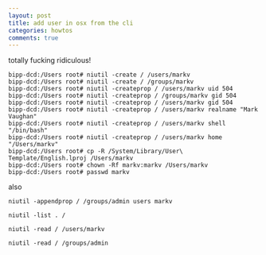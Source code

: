 ```yaml
---
layout: post
title: add user in osx from the cli
categories: howtos
comments: true
---
```


totally fucking ridiculous!

    bipp-dcd:/Users root# niutil -create / /users/markv
    bipp-dcd:/Users root# niutil -create / /groups/markv
    bipp-dcd:/Users root# niutil -createprop / /users/markv uid 504
    bipp-dcd:/Users root# niutil -createprop / /groups/markv gid 504
    bipp-dcd:/Users root# niutil -createprop / /users/markv gid 504
    bipp-dcd:/Users root# niutil -createprop / /users/markv realname "Mark Vaughan"
    bipp-dcd:/Users root# niutil -createprop / /users/markv shell "/bin/bash"      
    bipp-dcd:/Users root# niutil -createprop / /users/markv home "/Users/markv"
    bipp-dcd:/Users root# cp -R /System/Library/User\ Template/English.lproj /Users/markv
    bipp-dcd:/Users root# chown -Rf markv:markv /Users/markv
    bipp-dcd:/Users root# passwd markv


also

    niutil -appendprop / /groups/admin users markv

    niutil -list . /

    niutil -read / /users/markv

    niutil -read / /groups/admin

